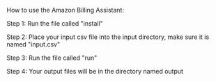 How to use the Amazon Billing Assistant:

Step 1: Run the file called "install"

Step 2: Place your input csv file into the input directory, make sure it is named "input.csv"

Step 3: Run the file called "run"

Step 4: Your output files will be in the directory named output